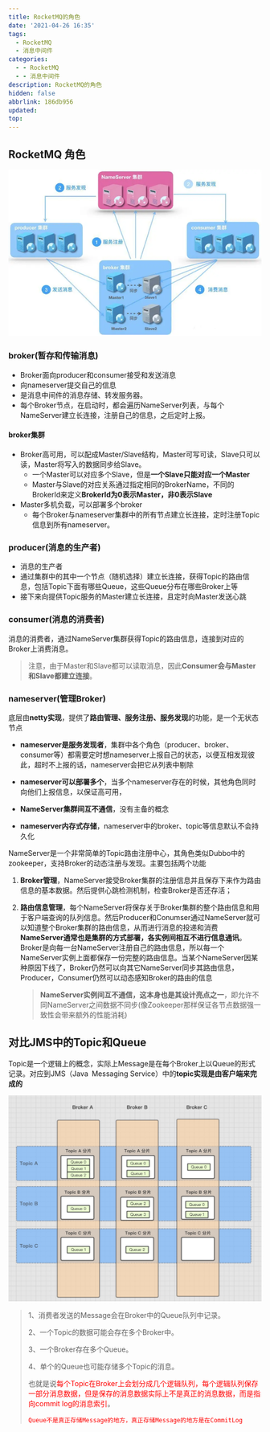 ```yaml
---
title: RocketMQ的角色
date: '2021-04-26 16:35'
tags:
  - RocketMQ
  - 消息中间件
categories:
  - - RocketMQ
  - - 消息中间件
description: RocketMQ的角色
hidden: false
abbrlink: 186db956
updated:
top:
---
```


## RocketMQ 角色

![](https://raw.githubusercontent.com/CNRF/noteImage/main/image/202302050115020.png)

### broker(暂存和传输消息)

- Broker面向producer和consumer接受和发送消息
- 向nameserver提交自己的信息
- 是消息中间件的消息存储、转发服务器。
- 每个Broker节点，在启动时，都会遍历NameServer列表，与每个NameServer建立长连接，注册自己的信息，之后定时上报。

#### broker集群

- Broker高可用，可以配成Master/Slave结构，Master可写可读，Slave只可以读，Master将写入的数据同步给Slave。
	- 一个Master可以对应多个Slave，但是**一个Slave只能对应一个Master**
	- Master与Slave的对应关系通过指定相同的BrokerName，不同的BrokerId来定义**BrokerId为0表示Master，非0表示Slave**
- Master多机负载，可以部署多个broker
	- 每个Broker与nameserver集群中的所有节点建立长连接，定时注册Topic信息到所有nameserver。

### producer(消息的生产者)

- 消息的生产者
- 通过集群中的其中一个节点（随机选择）建立长连接，获得Topic的路由信息，包括Topic下面有哪些Queue，这些Queue分布在哪些Broker上等
- 接下来向提供Topic服务的Master建立长连接，且定时向Master发送心跳

### consumer(消息的消费者)

消息的消费者，通过NameServer集群获得Topic的路由信息，连接到对应的Broker上消费消息。

> 注意，由于Master和Slave都可以读取消息，因此**Consumer会与Master和Slave都建立连接**。

### nameserver(管理Broker)

底层由**netty实现**，提供了**路由管理、服务注册、服务发现**的功能，是一个无状态节点

- **nameserver是服务发现者**，集群中各个角色（producer、broker、consumer等）都需要定时想nameserver上报自己的状态，以便互相发现彼此，超时不上报的话，nameserver会把它从列表中剔除

- **nameserver可以部署多个**，当多个nameserver存在的时候，其他角色同时向他们上报信息，以保证高可用，

- **NameServer集群间互不通信**，没有主备的概念

- **nameserver内存式存储**，nameserver中的broker、topic等信息默认不会持久化

NameServer是一个非常简单的Topic路由注册中心，其角色类似Dubbo中的zookeeper，支持Broker的动态注册与发现。主要包括两个功能

1. **Broker管理**，NameServer接受Broker集群的注册信息并且保存下来作为路由信息的基本数据。然后提供心跳检测机制，检查Broker是否还存活；

2. **路由信息管理**，每个NameServer将保存关于Broker集群的整个路由信息和用于客户端查询的队列信息。然后Producer和Conumser通过NameServer就可以知道整个Broker集群的路由信息，从而进行消息的投递和消费
	**NameServer通常也是集群的方式部署，各实例间相互不进行信息通讯**。Broker是向每一台NameServer注册自己的路由信息，所以每一个NameServer实例上面都保存一份完整的路由信息。当某个NameServer因某种原因下线了，Broker仍然可以向其它NameServer同步其路由信息，Producer，Consumer仍然可以动态感知Broker的路由的信息

	> **NameServer实例间互不通信，这本身也是其设计亮点之一**，即允许不同NameServer之间数据不同步(像Zookeeper那样保证各节点数据强一致性会带来额外的性能消耗)

## 对比JMS中的Topic和Queue

Topic是一个逻辑上的概念，实际上Message是在每个Broker上以Queue的形式记录。对应到JMS（Java Messaging Service）中的**topic实现是由客户端来完成的**

![](https://raw.githubusercontent.com/CNRF/noteImage/main/image/202302050115835.jpg)

> 1、消费者发送的Message会在Broker中的Queue队列中记录。 
>
> 2、一个Topic的数据可能会存在多个Broker中。
>
>  3、一个Broker存在多个Queue。 
>
> 4、单个的Queue也可能存储多个Topic的消息。
>
> 也就是说<font color=red>每个Topic在Broker上会划分成几个逻辑队列，每个逻辑队列保存一部分消息数据，但是保存的消息数据实际上不是真正的消息数据，而是指向commit log的消息索引</font>。
>
> <font color=red>`Queue不是真正存储Message的地方，真正存储Message的地方是在CommitLog`</font>

